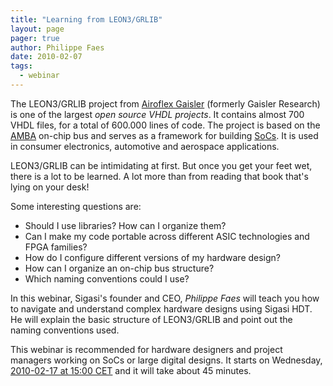 ```yaml
---
title: "Learning from LEON3/GRLIB"
layout: page 
pager: true
author: Philippe Faes
date: 2010-02-07
tags: 
  - webinar
---
```

The LEON3/GRLIB project from <a href="http://www.gaisler.com">Airoflex Gaisler</a> (formerly Gaisler Research) is one of the largest <em>open source VHDL projects</em>. It contains almost 700 VHDL files, for a total of 600.000 lines of code. The project is based on the <a href="http://en.wikipedia.org/wiki/Advanced_Microcontroller_Bus_Architecture">AMBA</a> on-chip bus and serves as a framework for building <a href="http://en.wikipedia.org/wiki/System_on_Chip">SoCs</a>. It is used in consumer electronics, automotive and aerospace applications.

LEON3/GRLIB can be intimidating at first. But once you get your feet wet, there is a lot to be learned. A lot more than from reading that book that's lying on your desk! 

Some interesting questions are: 
<ul>
<li>Should I use libraries? How can I organize them? 
<li>Can I make my code portable across different ASIC technologies and FPGA families?
<li>How do I configure different versions of my hardware design?
<li>How can I organize an on-chip bus structure?
<li>Which naming conventions could I use?
</ul>

In this webinar, Sigasi's founder and CEO, <em>Philippe Faes</em> will teach you how to navigate and understand complex hardware designs using Sigasi HDT. He will explain the basic structure of LEON3/GRLIB and point out the naming conventions used. 

This webinar is recommended for hardware designers and project managers working on SoCs or large digital designs. It starts on Wednesday, <a href="http://www.wolframalpha.com/input/?i=2010-02-17+15%3A00+Brussels">2010-02-17 at 15:00 CET</a> and it will take about 45 minutes.
